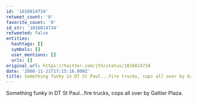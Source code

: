 ```yaml
---
id: '1016814734'
retweet_count: '0'
favorite_count: '0'
id_str: '1016814734'
retweeted: false
entities:
  hashtags: []
  symbols: []
  user_mentions: []
  urls: []
original_url: https://twitter.com/jth/status/1016814734
date: '2008-11-21T17:15:16.000Z'
title: Something funky in DT St Paul...fire trucks, cops all over by Galtier Plaza.
---
```


Something funky in DT St Paul...fire trucks, cops all over by Galtier Plaza.